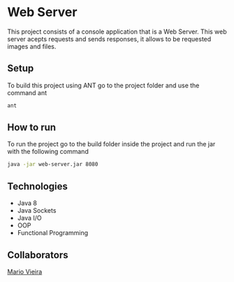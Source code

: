 # Web Server
This project consists of a console application that is a Web Server. This web server acepts requests and sends responses, it allows to be requested images
and files.

## Setup
To build this project using ANT go to the project folder and use the command ant
```bash
ant
```
## How to run
To run the project go to the build folder inside the project and run the jar with the following command
```bash
java -jar web-server.jar 8080
```
  
## Technologies
+ Java 8
+ Java Sockets
+ Java I/O
+ OOP
+ Functional Programming
    
## Collaborators
[Mario Vieira](https://github.com/MarioWork)
